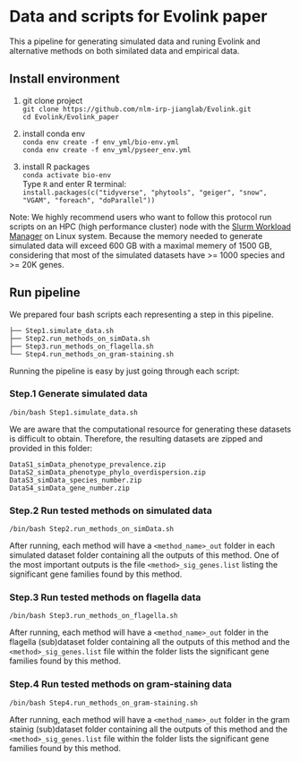 # Data and scripts for Evolink paper
This a pipeline for generating simulated data and runing Evolink and alternative methods on both similated data and empirical data.

## Install environment
1. git clone project  
`git clone https://github.com/nlm-irp-jianglab/Evolink.git`  
`cd Evolink/Evolink_paper`  

2. install conda env  
`conda env create -f env_yml/bio-env.yml`  
`conda env create -f env_yml/pyseer_env.yml`  

3. install R packages  
`conda activate bio-env`  
Type `R` and enter R terminal:  
`install.packages(c("tidyverse", "phytools", "geiger", "snow", "VGAM", "foreach", "doParallel"))`  

Note: We highly recommend users who want to follow this protocol run scripts on an HPC (high performance cluster) node with the [Slurm Workload Manager](https://slurm.schedmd.com/overview.html) on Linux system. Because the memory needed to generate simulated data will exceed 600 GB with a maximal memery of 1500 GB, considering that most of the simulated datasets have >= 1000 species and >= 20K genes.

## Run pipeline
We prepared four bash scripts each representing a step in this pipeline.
```
├── Step1.simulate_data.sh
├── Step2.run_methods_on_simData.sh
├── Step3.run_methods_on_flagella.sh
└── Step4.run_methods_on_gram-staining.sh
```
Running the pipeline is easy by just going through each script:

### Step.1 Generate simulated data
```
/bin/bash Step1.simulate_data.sh
```
We are aware that the computational resource for generating these datasets is difficult to obtain. Therefore, the resulting datasets are zipped and provided in this folder:
```
DataS1_simData_phenotype_prevalence.zip
DataS2_simData_phenotype_phylo_overdispersion.zip
DataS3_simData_species_number.zip
DataS4_simData_gene_number.zip
```

### Step.2 Run tested methods on simulated data
```
/bin/bash Step2.run_methods_on_simData.sh
```
After running, each method will have a `<method_name>_out` folder in each simulated dataset folder containing all the outputs of this method. One of the most important outputs is the file `<method>_sig_genes.list` listing the significant gene families found by this method.

### Step.3 Run tested methods on flagella data
```
/bin/bash Step3.run_methods_on_flagella.sh
```
After running, each method will have a `<method_name>_out` folder in the flagella (sub)dataset folder containing all the outputs of this method and the `<method>_sig_genes.list` file within the folder lists the significant gene families found by this method.

### Step.4 Run tested methods on gram-staining data
```
/bin/bash Step4.run_methods_on_gram-staining.sh
```
After running, each method will have a `<method_name>_out` folder in the gram stainig (sub)dataset folder containing all the outputs of this method and the `<method>_sig_genes.list` file within the folder lists the significant gene families found by this method.
